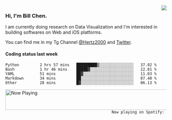 <img  align="right" src="https://github-readme-stats.vercel.app/api?username=BillChen2k&show_icons=false&count_private=true&hide_title=true">

### Hi, I'm Bill Chen.

I am currently doing research on Data Visualization and I'm interested in building softwares on Web and iOS platforms.

You can find me in my Tg Channel [@Hertz2000](https://t.me/Hertz2000) and [Twitter](https://twitter.com/billchen2k).

#### Coding status last week

<!--START_SECTION:waka-->

```text
Python         2 hrs 57 mins   █████████▒░░░░░░░░░░░░░░░   37.92 %
Bash           1 hr 46 mins    █████▓░░░░░░░░░░░░░░░░░░░   22.81 %
YAML           51 mins         ██▓░░░░░░░░░░░░░░░░░░░░░░   11.03 %
Markdown       34 mins         ██░░░░░░░░░░░░░░░░░░░░░░░   07.40 %
Other          28 mins         █▓░░░░░░░░░░░░░░░░░░░░░░░   06.13 %
```

<!--END_SECTION:waka-->


<div>
<a href="https://spotify-now-playing.billchen2k.vercel.app/now-playing?open">
   <img align="right" src="https://spotify-now-playing.billchen2k.vercel.app/now-playing" width="540" height="64" alt="Now Playing">
</a>
</div>

<div>
<p align="right"><code>Now playing on Spotify: </code></p>
</div>

<!--
**BillChen2K/BillChen2K** is a ✨ _special_ ✨ repository because its `README.md` (this file) appears on your GitHub profile.

Here are some ideas to get you started:

- 🔭 I’m currently working on ...
- 🌱 I’m currently learning ...
- 👯 I’m looking to collaborate on ...
- 🤔 I’m looking for help with ...
- 💬 Ask me about ...
- 📫 How to reach me: ...
- 😄 Pronouns: ...
- ⚡ Fun fact: ...
-->
